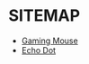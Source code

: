 
# SITEMAP
<ul>
<li><a href="https://github.com/kibetkilel/thebetteroption.com/blob/main/posts/best/Wireless%20Mouse_D-09.md">Gaming Mouse</a></li>

  <li><a href="https://github.com/kibetkilel/thebetteroption.com/blob/main/posts/best/echo_dot.md">Echo Dot</li>
</ul>

